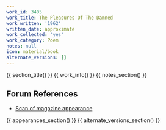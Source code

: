 ```yaml
---
work_id: 3405
work_title: The Pleasures Of The Damned
work_written: '1962'
written_date: approximate
work_collected: 'yes'
work_category: Poem
notes: null
icon: material/book
alternate_versions: []
---
```


{{ section_title() }}
{{ work_info() }}
{{ notes_section() }}
## Forum References
- [Scan of magazine appearance](https://bukowskiforum.com/threads/northwest-review-fall-1962.11049/)

{{ appearances_section() }}
{{ alternate_versions_section() }}